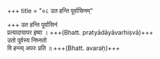 +++
title = "०८ उत हन्ति पूर्वासिनम्"

+++
उत हन्ति पूर्वासिनं  
प्रत्यादायापर इष्वा । +++(Bhatt. pratyādāyāvarhiṣvā)+++  
उतो पूर्वस्य निघ्नतो  
वि हन्त्य् अपरः प्रति ॥ +++(Bhatt. avaraḥ)+++